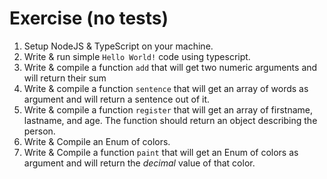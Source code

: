 # Exercise (no tests)

1) Setup NodeJS & TypeScript on your machine.
2) Write & run simple `Hello World!` code using typescript.
3) Write & compile a function `add` that will get two numeric arguments and will return their sum
4) Write & compile a function `sentence` that will get an array of words as argument and will return a sentence out of it.
5) Write & compile a function `register` that will get an array of firstname, lastname, and age. The function should return an object describing the person.
6) Write & Compile an Enum of colors.
7) Write & Compile a function `paint` that will get an Enum of colors as argument and will return the *decimal* value of that color.
